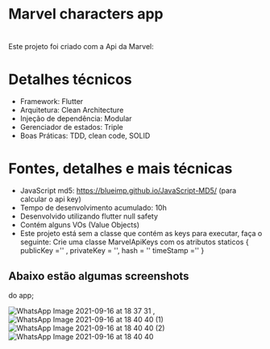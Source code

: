 # Marvel characters app <h1>

 Este projeto foi criado com a Api da Marvel:

# Detalhes técnicos 
  * Framework: Flutter
  * Arquitetura: Clean Architecture
  * Injeção de dependência: Modular
  * Gerenciador de estados: Triple
  * Boas Práticas: TDD, clean code, SOLID
  
# Fontes, detalhes e mais técnicas
  * JavaScript md5: https://blueimp.github.io/JavaScript-MD5/ (para calcular o api key)
  * Tempo de desenvolvimento acumulado: 10h
  * Desenvolvido utilizando flutter null safety
  * Contém alguns VOs (Value Objects)
  * Este projeto está sem a classe que contém as keys para executar, faça o seguinte:
  Crie uma classe MarvelApiKeys com os atributos staticos
  { publicKey ='' , privateKey = '', hash = '' timeStamp ='' }

## Abaixo estão algumas screenshots
 do app;
  
![WhatsApp Image 2021-09-16 at 18 37 31](https://user-images.githubusercontent.com/72231971/133689722-73e40549-9b7b-4854-9ff8-d9d8924f3b55.jpeg) , 
![WhatsApp Image 2021-09-16 at 18 40 40 (1)](https://user-images.githubusercontent.com/72231971/133689877-2b700b65-aff1-4fc5-9ffe-84226adbf24d.jpeg)
![WhatsApp Image 2021-09-16 at 18 40 40 (2)](https://user-images.githubusercontent.com/72231971/133689879-1b8b28c8-db27-4345-af6f-08b9f32916ea.jpeg)
![WhatsApp Image 2021-09-16 at 18 40 40](https://user-images.githubusercontent.com/72231971/133689885-7d58c763-86c0-45ed-b724-5ca9c251aeec.jpeg)



